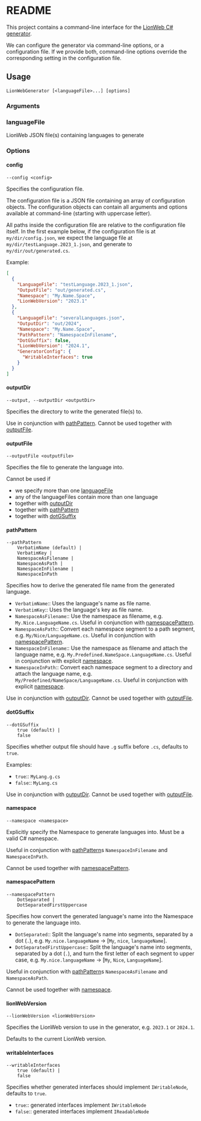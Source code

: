 # README

This project contains a command-line interface for the [LionWeb C# generator](https://github.com/LionWeb-io/lionweb-csharp/tree/main/src/LionWeb.Generator).

We can configure the generator via command-line options, or a configuration file.
If we provide both, command-line options override the corresponding setting in the configuration file.

## Usage

```
LionWebGenerator [<languageFile>...] [options]
```
### Arguments
### languageFile
LionWeb JSON file(s) containing languages to generate

### Options

#### config
```
--config <config>
```
Specifies the configuration file.

The configuration file is a JSON file containing an array of configuration objects.
The configuration objects can contain all arguments and options available at command-line (starting with uppercase letter).

All paths inside the configuration file are relative to the configuration file itself.
In the first example below, if the configuration file is at `my/dir/config.json`, we expect the language file at `my/dir/testLanguage.2023_1.json`, and generate to `my/dir/out/generated.cs`.

Example:

```json
[
  {
    "LanguageFile": "testLanguage.2023_1.json",
    "OutputFile": "out/generated.cs",
    "Namespace": "My.Name.Space",
    "LionWebVersion": "2023.1"
  },
  {
    "LanguageFile": "severalLanguages.json",
    "OutputDir": "out/2024",
    "Namespace": "My.Name.Space",
    "PathPattern": "NamespaceInFilename",
    "DotGSuffix": false,
    "LionWebVersion": "2024.1",
    "GeneratorConfig": {
      "WritableInterfaces": true
    }
  }
]
```

#### outputDir
```
--output, --outputDir <outputDir>
```

Specifies the directory to write the generated file(s) to.

Use in conjunction with [pathPattern](#pathpattern).
Cannot be used together with [outputFile](#outputfile).

#### outputFile
```
--outputFile <outputFile>
```

Specifies the file to generate the language into.

Cannot be used if
* we specify more than one [languageFile](#languagefile)
* any of the languageFiles contain more than one language
* together with [outputDir](#outputdir)
* together with [pathPattern](#pathpattern)
* together with [dotGSuffix](#dotgsuffix)

#### pathPattern
```
--pathPattern
    VerbatimName (default) |
    VerbatimKey |
    NamespaceAsFilename |
    NamespaceAsPath |
    NamespaceInFilename |
    NamespaceInPath
```

Specifies how to derive the generated file name from the generated language.

* `VerbatimName`:: Uses the language's name as file name.
* `VerbatimKey`:: Uses the language's key as file name.
* `NamespaceAsFilename`:: Use the namespace as filename, e.g. `My.Nice.LanguageName.cs`.
  Useful in conjunction with [namespacePattern](#namespacepattern).
* `NamespaceAsPath`:: Convert each namespace segment to a path segment, e.g. `My/Nice/LanguageName.cs`.
  Useful in conjunction with [namespacePattern](#namespacepattern).
* `NamespaceInFilename`:: Use the namespace as filename and attach the language name, e.g. `My.Predefined.NameSpace.LanguageName.cs`.
  Useful in conjunction with explicit [namespace](#namespace).
* `NamespaceInPath`:: Convert each namespace segment to a directory and attach the language name, e.g. `My/Predefined/NameSpace/LanguageName.cs`.
  Useful in conjunction with explicit [namespace](#namespace).

Use in conjunction with [outputDir](#outputdir).
Cannot be used together with [outputFile](#outputfile).

#### dotGSuffix
```
--dotGSuffix
    true (default) |
    false
```

Specifies whether output file should have `.g` suffix before `.cs`, defaults to `true`.

Examples:
* `true`:: `MyLang.g.cs`
* `false`:: `MyLang.cs`

Use in conjunction with [outputDir](#outputdir).
Cannot be used together with [outputFile](#outputfile).

#### namespace
```
--namespace <namespace>
```

Explicitly specify the Namespace to generate languages into.
Must be a valid C# namespace.

Useful in conjunction with [pathPattern](#pathpattern)s `NamespaceInFilename` and `NamespaceInPath`.

Cannot be used together with [namespacePattern](#namespacepattern).

#### namespacePattern
```
--namespacePattern
    DotSeparated |
    DotSeparatedFirstUppercase
```

Specifies how convert the generated language's name into the Namespace to generate the language into.

* `DotSeparated`:: Split the language's name into segments, separated by a dot (`.`), e.g. `My.nice.languageName` -> [`My`, `nice`, `languageName`].
* `DotSeparatedFirstUppercase`:: Split the language's name into segments, separated by a dot (`.`), and turn the first letter of each segment to upper case, e.g. `My.nice.languageName` -> [`My`, `Nice`, `LanguageName`].

Useful in conjunction with [pathPattern](#pathpattern)s `NamespaceAsFilename` and `NamespaceAsPath`.

Cannot be used together with [namespace](#namespace).

#### lionWebVersion
```
--lionWebVersion <lionWebVersion>
```

Specifies the LionWeb version to use in the generator, e.g. `2023.1` or `2024.1`.

Defaults to the current LionWeb version.

#### writableInterfaces
```
--writableInterfaces
    true (default) |
    false
```

Specifies whether generated interfaces should implement `IWritableNode`, defaults to `true`.
* `true`:: generated interfaces implement `IWritableNode`
* `false`:: generated interfaces implement `IReadableNode`
